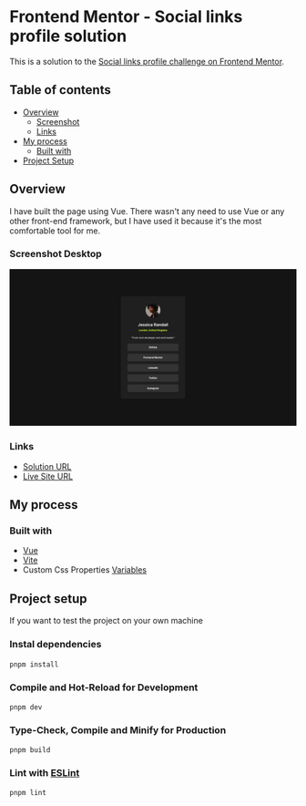 # Frontend Mentor - Social links profile solution

This is a solution to the [Social links profile challenge on Frontend Mentor](https://www.frontendmentor.io/challenges/social-links-profile-UG32l9m6dQ).

## Table of contents

- [Overview](#overview)
  - [Screenshot](#screenshot)
  - [Links](#links)
- [My process](#my-process)
  - [Built with](#built-with)
- [Project Setup](#project-setup)

## Overview

I have built the page using Vue. There wasn't any need to use Vue or any other front-end framework, but I have used it because it's the most comfortable tool for me.

### Screenshot Desktop

![](./screenshots/screenshot.png)


### Links

- [Solution URL](https://github.com/rmnkk/social-links-profile)
- [Live Site URL](https://rmnkk.github.io/social-links-profile/)

## My process

### Built with

- [Vue](https://vuejs.org/)
- [Vite](https://vitejs.dev/)
- Custom Css Properties [Variables](https://developer.mozilla.org/en-US/docs/Web/CSS/Using_CSS_custom_properties)

## Project setup

If you want to test the project on your own machine

### Instal dependencies
```
pnpm install
```

### Compile and Hot-Reload for Development
```
pnpm dev
```

### Type-Check, Compile and Minify for Production
```
pnpm build
```

### Lint with [ESLint](https://eslint.org/)
```
pnpm lint
```